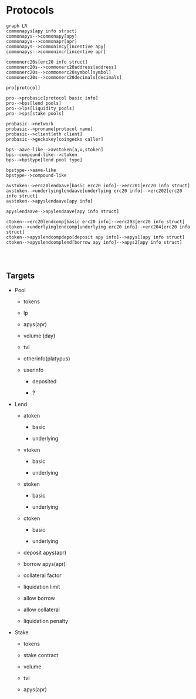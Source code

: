 # Protocols

```mermaid
graph LR
commonapys[apy info struct]
commonapys-->commonapy[apy]
commonapys-->commonapr[apr]
commonapys-->commonincy[incentive apy]
commonapys-->commonincr[incentive apr]

commonerc20s[erc20 info struct]
commonerc20s-->commonerc20address[address]
commonerc20s-->commonerc20symbol[symbol]
commonerc20s-->commonerc20decimals[decimals]

pro[protocol]

pro-->probasic[protocol basic info]
pro-->bps[lend pools]
pro-->lps[liquidity pools]
pro-->sps[stake pools]

probasic-->network
probasic-->proname[protocol name]
probasic-->client[eth client]
probasic-->geckokey[coingecko caller]

bps--aave-like-->avstoken[a,v,stoken]
bps--compound-like-->ctoken
bps-->bpstype[lend pool type]

bpstype-->aave-like
bpstype-->compound-like

avstoken-->erc20lendaave[basic erc20 info]-->erc201[erc20 info struct]
avstoken-->underlyinglendaave[underlying erc20 info]-->erc202[erc20 info struct]
avstoken-->apyslendaave[apy info]

apyslendaave-->apylendaave[apy info struct]

ctoken-->erc20lendcomp[basic erc20 info]-->erc203[erc20 info struct]
ctoken-->underlyinglendcomp[underlying erc20 info]-->erc204[erc20 info struct]
ctoken-->apyslendcompdepo[deposit apy info]-->apys1[apy info struct]
ctoken-->apyslendcomplend[borrow apy info]-->apys2[apy info struct]




```

## Targets

-   Pool

    -   tokens

    -   lp

    -   apys(apr)

    -   volume (day)

    -   tvl

    -   otherinfo(platypus)

    -   userinfo

        -   deposited

        -   ?

-   Lend

    -   atoken

        -   basic

        -   underlying

    -   vtoken

        -   basic

        -   underlying

    -   stoken

        -   basic

        -   underlying

    -   ctoken

        -   basic

        -   underlying

    -   deposit apys(apr)

    -   borrow apys(apr)

    -   collateral factor

    -   liquidation limit

    -   allow borrow

    -   allow collateral

    -   liquidation penalty

-   Stake

    -   tokens

    -   stake contract

    -   volume

    -   tvl

    -   apys(apr)
